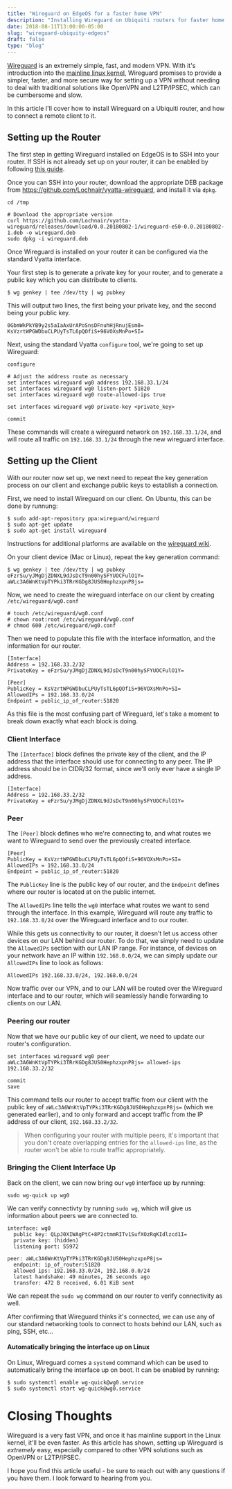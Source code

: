 ```yaml
---
title: "Wireguard on EdgeOS for a faster home VPN"
description: "Installing Wireguard on Ubiquiti routers for faster home VPN"
date: 2018-08-11T13:00:00-05:00
slug: "wireguard-ubiquity-edgeos"
draft: false
type: "blog"
---
```

[Wireguard](https://www.wireguard.com/) is an extremely simple, fast, and modern VPN. With it's introduction into the [mainline linux kernel](https://marc.info/?l=linux-netdev&m=153306429108040&w=2), Wireguard promises to provide a simpler, faster, and more secure way for setting up a VPN without needing to deal with traditional solutions like OpenVPN and L2TP/IPSEC, which can be cumbersome and slow.

In this article I'll cover how to install Wireguard on a Ubiquiti router, and how to connect a remote client to it.

<!--more-->

## Setting up the Router

The first step in getting Wireguard installed on EdgeOS is to SSH into your router. If SSH is not already set up on your router, it can be enabled by following [this guide](https://help.ubnt.com/hc/en-us/articles/204976424-EdgeSwitch-Management-Access-using-HTTPS-and-SSH).

Once you can SSH into your router, download the appropriate DEB package from https://github.com/Lochnair/vyatta-wireguard, and install it via `dpkg`.

```
cd /tmp

# Download the appropriate version
curl https://github.com/Lochnair/vyatta-wireguard/releases/download/0.0.20180802-1/wireguard-e50-0.0.20180802-1.deb -o wireguard.deb
sudo dpkg -i wireguard.deb
```

Once Wireguard is installed on your router it can be configured via the standard Vyatta interface.

Your first step is to generate a private key for your router, and to generate a public key which you can distribute to clients.

```
$ wg genkey | tee /dev/tty | wg pubkey
```

This will output two lines, the first being your private key, and the second being your public key.

```
0GbmWkPkYB9y2s5aIaAxUrAPoSnsDFnuhHjRnujEsm8=
KsVzrtWPGWDbuCLPUyTsTL6pQOfiS+96VOXsMnPo+SI=
```

Next, using the standard Vyatta `configure` tool, we're going to set up Wireguard:

```
configure

# Adjust the address route as necessary
set interfaces wireguard wg0 address 192.168.33.1/24
set interfaces wireguard wg0 listen-port 51820
set interfaces wireguard wg0 route-allowed-ips true

set interfaces wireguard wg0 private-key <private_key>

commit
```

These commands will create a wireguard network on `192.168.33.1/24`, and will route all traffic on `192.168.33.1/24` through the new wireguard interface.

## Setting up the Client

With our router now set up, we next need to repeat the key generation process on our client and exchange public keys to establish a connection.

First, we need to install Wireguard on our client. On Ubuntu, this can be done by runnung:

```
$ sudo add-apt-repository ppa:wireguard/wireguard
$ sudo apt-get update
$ sudo apt-get install wireguard
```

Instructions for additional platforms are available on the [wireguard wiki](https://www.wireguard.com/install/).

On your client device (Mac or Linux), repeat the key generation command:

```
$ wg genkey | tee /dev/tty | wg pubkey
eFzrSu/yJMgDjZDNXL9dJsDcT9n00hySFYUOCFulO1Y=
aWLc3A6WnKtVpTYPki3TRrKGDg8JUS0HephzxpnP8js=
```

Now, we need to create the wireguard interface on our client by creating `/etc/wireguard/wg0.conf`

```
# touch /etc/wireguard/wg0.conf
# chown root:root /etc/wireguard/wg0.conf
# chmod 600 /etc/wireguard/wg0.conf
```

Then we need to populate this file with the interface information, and the information for our router.

```
[Interface]
Address = 192.168.33.2/32
PrivateKey = eFzrSu/yJMgDjZDNXL9dJsDcT9n00hySFYUOCFulO1Y=

[Peer]
PublicKey = KsVzrtWPGWDbuCLPUyTsTL6pQOfiS+96VOXsMnPo+SI=
AllowedIPs = 192.168.33.0/24
Endpoint = public_ip_of_router:51820
```

As this file is the most confusing part of Wireguard, let's take a moment to break down exactly what each block is doing.

### Client Interface

The `[Interface]` block defines the private key of the client, and the IP address that the interface should use for connecting to any peer. The IP address should be in CIDR/32 format, since we'll only ever have a single IP address.

```
[Interface]
Address = 192.168.33.2/32
PrivateKey = eFzrSu/yJMgDjZDNXL9dJsDcT9n00hySFYUOCFulO1Y=
```

### Peer

The `[Peer]` block defines who we're connecting to, and what routes we want to Wireguard to send over the previously created interface.

```
[Peer]
PublicKey = KsVzrtWPGWDbuCLPUyTsTL6pQOfiS+96VOXsMnPo+SI=
AllowedIPs = 192.168.33.0/24
Endpoint = public_ip_of_router:51820
```

The `PublicKey` line is the public key of our router, and the `Endpoint` defines where our router is located at on the public internet.

The `AllowedIPs` line tells the `wg0` interface what routes we want to send through the interface. In this example, Wireguard will route any traffic to `192.168.33.0/24` over the Wireguard interface and to our router.

While this gets us connectivity to our router, it doesn't let us access other devices on our LAN behind our router. To do that, we simply need to update the `AllowedIPs` section with our LAN IP range. For instance, of devices on your network have an IP within `192.168.0.0/24`, we can simply update our `AllowedIPs` line to look as follows:

```
AllowedIPs 192.168.33.0/24, 192.168.0.0/24
```

Now traffic over our VPN, and to our LAN will be routed over the Wireguard interface and to our router, which will seamlessly handle forwarding to clients on our LAN.

### Peering our router

Now that we have our public key of our client, we need to update our router's configuration.

```
set interfaces wireguard wg0 peer aWLc3A6WnKtVpTYPki3TRrKGDg8JUS0HephzxpnP8js= allowed-ips 192.168.33.2/32

commit
save
```

This command tells our router to accept traffic from our client with the public key of `aWLc3A6WnKtVpTYPki3TRrKGDg8JUS0HephzxpnP8js=` (which we generated earlier), and to only forward and accept traffic from the IP address of our client, `192.168.33.2/32`.

> When configuring your router with multiple peers, it's important that you don't create overlapping entries for the `allowed-ips` line, as the router won't be able to route traffic appropriately.

### Bringing the Client Interface Up

Back on the client, we can now bring our `wg0` interface up by running:

```
sudo wg-quick up wg0
```

We can verify connectivty by running `sudo wg`, which will give us information about peers we are connected to.

```
interface: wg0
  public key: QLpJ0XIWAgPtC+8P2ctmmRITv1SufXOzRqKIdlzcd1I=
  private key: (hidden)
  listening port: 55972

peer: aWLc3A6WnKtVpTYPki3TRrKGDg8JUS0HephzxpnP8js=
  endpoint: ip_of_router:51820
  allowed ips: 192.168.33.0/24, 192.168.0.0/24
  latest handshake: 49 minutes, 26 seconds ago
  transfer: 472 B received, 6.01 KiB sent
```

We can repeat the `sudo wg` command on our router to verify connectivity as well.

After confirming that Wireguard thinks it's connected, we can use any of our standard networking tools to connect to hosts behind our LAN, such as ping, SSH, etc...

#### Automatically bringing the interface up on Linux

On Linux, Wireguard comes a `systemd` command which can be used to automatically bring the interface up on boot. It can be enabled by running:

```
$ sudo systemctl enable wg-quick@wg0.service
$ sudo systemctl start wg-quick@wg0.service
```

# Closing Thoughts

Wireguard is a very fast VPN, and once it has mainline support in the Linux kernel, it'll be even faster. As this article has shown, setting up Wireguard is _extremely_ easy, especially compared to other VPN solutions such as OpenVPN or L2TP/IPSEC.

I hope you find this article useful - be sure to reach out with any questions if you have them. I look forward to hearing from you.